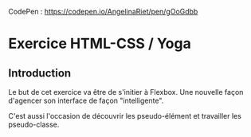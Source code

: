 CodePen : https://codepen.io/AngelinaRiet/pen/gOoGdbb

# Exercice HTML-CSS / Yoga

## Introduction

Le but de cet exercice va être de s'initier à Flexbox. Une nouvelle façon d'agencer son interface de façon "intelligente".

C'est aussi l'occasion de découvrir les pseudo-élément et travailler les pseudo-classe.
